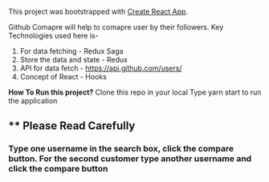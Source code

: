 This project was bootstrapped with [Create React App](https://github.com/facebook/create-react-app).

Github Comapre will help to comapre user by their followers. Key Technologies used here is-

1. For data fetching - Redux Saga
2. Store the data and state - Redux
3. API for data fetch - https://api.github.com/users/
4. Concept of React - Hooks

<b>How To Run this project?</b>
Clone this repo in your local
Type yarn start to run the application

<h2><b> ** Please Read Carefully</b></h2>

<h3>Type one username in the search box, click the compare button. For the second customer type another username and click the compare button</h3>
